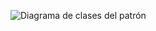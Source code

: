 ![Diagrama de clases del patrón](https://github.com/mathiasuy/patron-strategy-template-method-navegador/blob/master/diagrama.png?raw=true)